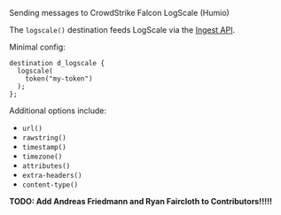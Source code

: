 Sending messages to CrowdStrike Falcon LogScale (Humio)

The `logscale()` destination feeds LogScale via the [Ingest API](https://library.humio.com/falcon-logscale/api-ingest.html#api-ingest-structured-data).

Minimal config:
```
destination d_logscale {
  logscale(
    token("my-token")
  );
};
```
Additional options include:
  * `url()`
  * `rawstring()`
  * `timestamp()`
  * `timezone()`
  * `attributes()`
  * `extra-headers()`
  * `content-type()`


__TODO: Add Andreas Friedmann and Ryan Faircloth to Contributors!!!!!__